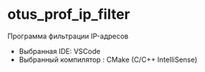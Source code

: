 # otus_prof_ip_filter

Программа фильтрации IP-адресов
* Выбранная IDE: VSCode
* Выбранный компилятор : CMake (C/С++ IntelliSense)
